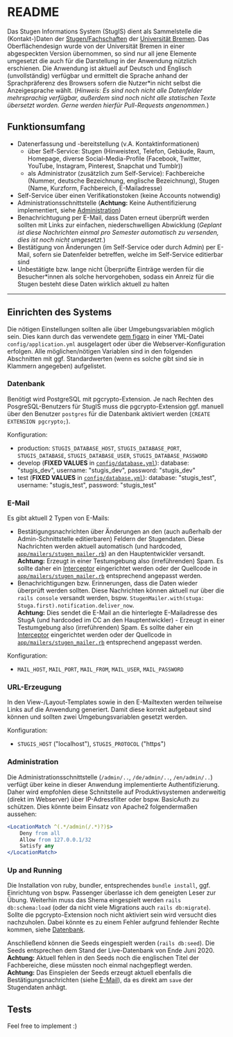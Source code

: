 # README

Das Stugen Informations System (StugIS) dient als Sammelstelle die (Kontakt-)Daten der [Stugen/Fachschaften](https://stugen.de) der [Universität Bremen](https://uni-bremen.de). Das Oberflächendesign wurde von der Universität Bremen in einer abgespeckten Version übernommen, so sind nur all jene Elemente umgesetzt die auch für die Darstellung in der Anwendung nützlich erschienen. Die Anwendung ist aktuell auf Deutsch und Englisch (unvollständig) verfügbar und ermittelt die Sprache anhand der Sprachpräferenz des Browsers sofern die Nutzer\*in nicht selbst die Anzeigesprache wählt. (*Hinweis: Es sind noch nicht alle Datenfelder mehrsprachig verfügbar, außerdem sind noch nicht alle statischen Texte übersetzt worden. Gerne werden hierfür Pull-Requests angenommen.*)

## Funktionsumfang
* Datenerfassung und -bereitstellung (v.A. Kontaktinformationen)
  * über Self-Service: Stugen (Hinweistext, Telefon, Gebäude, Raum, Homepage, diverse Social-Media-Profile (Facebook, Twitter, YouTube, Instagram, Pinterest, Snapchat und Tumblr))
  * als Administrator (zusätzlich zum Self-Service): Fachbereiche (Nummer, deutsche Bezeichnung, englische Bezeichnung), Stugen (Name, Kurzform, Fachbereich, E-Mailadresse)
* Self-Service über einen Verifikationstoken (keine Accounts notwendig)
* Administrationsschnittstelle (**Achtung:** Keine Authentifizierung implementiert, siehe [Administration](#administration))
* Benachrichtugung per E-Mail, dass Daten erneut überprüft werden sollten mit Links zur einfachen, niederschwelligen Abwicklung (*Geplant ist diese Nachrichten einmal pro Semester automatisch zu versenden, dies ist noch nicht umgesetzt.*)
* Bestätigung von Änderungen (im Self-Service oder durch Admin) per E-Mail, sofern sie Datenfelder betreffen, welche im Self-Service editierbar sind
* Unbestätigte bzw. lange nicht Überprüfte Einträge werden für die Besucher\*innen als solche hervorgehoben, sodass ein Anreiz für die Stugen besteht diese Daten wirklich aktuell zu halten

---

## Einrichten des Systems
Die nötigen Einstellungen sollten alle über Umgebungsvariablen möglich sein. Dies kann durch das verwendete [gem figaro](https://github.com/laserlemon/figaro) in einer YML-Datei `config/application.yml` ausgelagert oder über die Webserver-Konfiguration erfolgen. Alle möglichen/nötigen Variablen sind in den folgenden Abschnitten mit ggf. Standardwerten (wenn es solche gibt sind sie in Klammern angegeben) aufgelistet.

### Datenbank
Benötigt wird PostgreSQL mit pgcrypto-Extension. Je nach Rechten des PosgreSQL-Benutzers für StugIS muss die pgcrypto-Extension ggf. manuell über den Benutzer `postgres` für die Datenbank aktiviert werden (`CREATE EXTENSION pgcrypto;`).

Konfiguration:
* production: `STUGIS_DATABASE_HOST`, `STUGIS_DATABASE_PORT`, `STUGIS_DATABASE`, `STUGIS_DATABASE_USER`, `STUGIS_DATABASE_PASSWORD`
* develop (**FIXED VALUES** in [`config/database.yml`](config/database.yml)): database: "stugis_dev", username: "stugis_dev", password: "stugis_dev"
* test (**FIXED VALUES** in [`config/database.yml`](config/database.yml)): database: "stugis_test", username: "stugis_test", password: "stugis_test"

### E-Mail
Es gibt aktuell 2 Typen von E-Mails:
* Bestätigungsnachrichten über Änderungen an den (auch außerhalb der Admin-Schnittstelle editierbaren) Feldern der Stugendaten. 
  Diese Nachrichten werden aktuell automatisch (und hardcoded, [`app/mailers/stugen_mailer.rb`](app/mailers/stugen_mailer.rb)) an den Hauptentwickler versandt.  
  **Achtung:** Erzeugt in einer Testumgebung also (irreführenden) Spam. Es sollte daher ein [Interceptor](https://guides.rubyonrails.org/action_mailer_basics.html#intercepting-emails) eingerichtet werden oder der Quellcode in [`app/mailers/stugen_mailer.rb`](app/mailers/stugen_mailer.rb) entsprechend angepasst werden.
* Benachrichtigungen bzw. Erinnerungen, dass die Daten wieder überprüft werden sollten. 
  Diese Nachrichten können aktuell nur über die `rails console` versandt werden, bspw. `StugenMailer.with(stuga: Stuga.first).notification.deliver_now`.  
  **Achtung:** Dies sendet die E-Mail an die hinterlegte E-Mailadresse des StugA (und hardcoded im CC an den Hauptentwickler) - Erzeugt in einer Testumgebung also (irreführenden) Spam. Es sollte daher ein [Interceptor](https://guides.rubyonrails.org/action_mailer_basics.html#intercepting-emails) eingerichtet werden oder der Quellcode in [`app/mailers/stugen_mailer.rb`](app/mailers/stugen_mailer.rb) entsprechend angepasst werden.

Konfiguration:
* `MAIL_HOST`, `MAIL_PORT`, `MAIL_FROM`, `MAIL_USER`, `MAIL_PASSWORD`

### URL-Erzeugung
In den View-/Layout-Templates sowie in den E-Mailtexten werden teilweise Links auf die Anwendung generiert. Damit diese korrekt aufgebaut sind können und sollten zwei Umgebungsvariablen gesetzt werden.

Konfiguration:
* `STUGIS_HOST` ("localhost"), `STUGIS_PROTOCOL` ("https")

### Administration
Die Administrationsschnittstelle (`/admin/..`, `/de/admin/..`, `/en/admin/..`) verfügt über keine in dieser Anwendung implementierte Authentifizierung. Daher wird empfohlen diese Schnitstelle auf Produktivsystemen anderweitig (direkt im Webserver) über IP-Adressfilter oder bspw. BasicAuth zu schützen. Dies könnte beim Einsatz von Apache2 folgendermaßen aussehen:
```apache
<LocationMatch ^(.*/admin(/.*)?)$>
    Deny from all
    Allow from 127.0.0.1/32
    Satisfy any
</LocationMatch>
```

### Up and Running
Die Installation von ruby, bundler, entsprechendes `bundle install`, ggf. Einrichtung von bspw. Passenger überlasse ich dem geneigten Leser zur Übung.
Weiterhin muss das Shema eingespielt werden `rails db:schema:load` (oder da nicht viele Migrations auch `rails db:migrate`). Sollte die pgcrypto-Extension noch nicht aktiviert sein wird versucht dies nachzuholen. Dabei könnte es zu einem Fehler aufgrund fehlender Rechte kommen, siehe [Datenbank](#datenbank).

Anschließend können die Seeds eingespielt werden (`rails db:seed`). Die Seeds entsprechen dem Stand der Live-Datenbank von Ende Juni 2020.  
**Achtung:** Aktuell fehlen in den Seeds noch die englischen Titel der Fachbereiche, diese müssten noch einmal nachgepflegt werden.  
**Achtung:** Das Einspielen der Seeds erzeugt aktuell ebenfalls die Bestätigungsnachrichten (siehe [E-Mail](#e-mail)), da es direkt am `save` der Stugendaten anhägt.



## Tests

Feel free to implement :)
